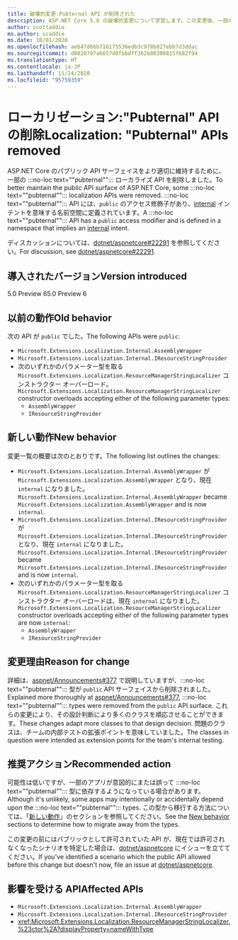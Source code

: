```yaml
---
title: 破壊的変更:Pubternal API が削除された
description: ASP.NET Core 5.0 の破壊的変更について学習します。この変更後、一部の Pubternal ローカライズ API が削除されました。
author: scottaddie
ms.author: scaddie
ms.date: 10/01/2020
ms.openlocfilehash: ae647d66b716175536edb3c978b027ebb7d3ddac
ms.sourcegitcommit: d8020797a6657d0fbbdff362b80300815f682f94
ms.translationtype: HT
ms.contentlocale: ja-JP
ms.lasthandoff: 11/24/2020
ms.locfileid: "95759359"
---
```

# <a name="localization-pubternal-apis-removed"></a><span data-ttu-id="1fe79-103">ローカリゼーション:"Pubternal" API の削除</span><span class="sxs-lookup"><span data-stu-id="1fe79-103">Localization: "Pubternal" APIs removed</span></span>

<span data-ttu-id="1fe79-104">ASP.NET Core のパブリック API サーフェイスをより適切に維持するために、一部の :::no-loc text="\"pubternal\""::: ローカライズ API を削除しました。</span><span class="sxs-lookup"><span data-stu-id="1fe79-104">To better maintain the public API surface of ASP.NET Core, some :::no-loc text="\"pubternal\""::: localization APIs were removed.</span></span> <span data-ttu-id="1fe79-105">:::no-loc text="\"pubternal\""::: API には、`public` のアクセス修飾子があり、[internal](../../../../csharp/language-reference/keywords/internal.md) インテントを意味する名前空間に定義されています。</span><span class="sxs-lookup"><span data-stu-id="1fe79-105">A :::no-loc text="\"pubternal\""::: API has a `public` access modifier and is defined in a namespace that implies an [internal](../../../../csharp/language-reference/keywords/internal.md) intent.</span></span>

<span data-ttu-id="1fe79-106">ディスカッションについては、[dotnet/aspnetcore#22291](https://github.com/dotnet/aspnetcore/issues/22291) を参照してください。</span><span class="sxs-lookup"><span data-stu-id="1fe79-106">For discussion, see [dotnet/aspnetcore#22291](https://github.com/dotnet/aspnetcore/issues/22291).</span></span>

## <a name="version-introduced"></a><span data-ttu-id="1fe79-107">導入されたバージョン</span><span class="sxs-lookup"><span data-stu-id="1fe79-107">Version introduced</span></span>

<span data-ttu-id="1fe79-108">5.0 Preview 6</span><span class="sxs-lookup"><span data-stu-id="1fe79-108">5.0 Preview 6</span></span>

## <a name="old-behavior"></a><span data-ttu-id="1fe79-109">以前の動作</span><span class="sxs-lookup"><span data-stu-id="1fe79-109">Old behavior</span></span>

<span data-ttu-id="1fe79-110">次の API が `public` でした。</span><span class="sxs-lookup"><span data-stu-id="1fe79-110">The following APIs were `public`:</span></span>

- `Microsoft.Extensions.Localization.Internal.AssemblyWrapper`
- `Microsoft.Extensions.Localization.Internal.IResourceStringProvider`
- <span data-ttu-id="1fe79-111">次のいずれかのパラメーター型を取る `Microsoft.Extensions.Localization.ResourceManagerStringLocalizer` コンストラクター オーバーロード。</span><span class="sxs-lookup"><span data-stu-id="1fe79-111">`Microsoft.Extensions.Localization.ResourceManagerStringLocalizer` constructor overloads accepting either of the following parameter types:</span></span>
  - `AssemblyWrapper`
  - `IResourceStringProvider`

## <a name="new-behavior"></a><span data-ttu-id="1fe79-112">新しい動作</span><span class="sxs-lookup"><span data-stu-id="1fe79-112">New behavior</span></span>

<span data-ttu-id="1fe79-113">変更一覧の概要は次のとおりです。</span><span class="sxs-lookup"><span data-stu-id="1fe79-113">The following list outlines the changes:</span></span>

- <span data-ttu-id="1fe79-114">`Microsoft.Extensions.Localization.Internal.AssemblyWrapper` が `Microsoft.Extensions.Localization.AssemblyWrapper` となり、現在 `internal` になりました。</span><span class="sxs-lookup"><span data-stu-id="1fe79-114">`Microsoft.Extensions.Localization.Internal.AssemblyWrapper` became `Microsoft.Extensions.Localization.AssemblyWrapper` and is now `internal`.</span></span>
- <span data-ttu-id="1fe79-115">`Microsoft.Extensions.Localization.Internal.IResourceStringProvider` が `Microsoft.Extensions.Localization.Internal.IResourceStringProvider` となり、現在 `internal` になりました。</span><span class="sxs-lookup"><span data-stu-id="1fe79-115">`Microsoft.Extensions.Localization.Internal.IResourceStringProvider` became `Microsoft.Extensions.Localization.Internal.IResourceStringProvider` and is now `internal`.</span></span>
- <span data-ttu-id="1fe79-116">次のいずれかのパラメーター型を取る `Microsoft.Extensions.Localization.ResourceManagerStringLocalizer` コンストラクター オーバーロードは、現在 `internal` になりました。</span><span class="sxs-lookup"><span data-stu-id="1fe79-116">`Microsoft.Extensions.Localization.ResourceManagerStringLocalizer` constructor overloads accepting either of the following parameter types are now `internal`:</span></span>
  - `AssemblyWrapper`
  - `IResourceStringProvider`

## <a name="reason-for-change"></a><span data-ttu-id="1fe79-117">変更理由</span><span class="sxs-lookup"><span data-stu-id="1fe79-117">Reason for change</span></span>

<span data-ttu-id="1fe79-118">詳細は、[aspnet/Announcements#377](https://github.com/aspnet/Announcements/issues/377#issue-473651882) で説明していますが、:::no-loc text="\"pubternal\""::: 型が `public` API サーフェイスから削除されました。</span><span class="sxs-lookup"><span data-stu-id="1fe79-118">Explained more thoroughly at [aspnet/Announcements#377](https://github.com/aspnet/Announcements/issues/377#issue-473651882), :::no-loc text="\"pubternal\""::: types were removed from the `public` API surface.</span></span> <span data-ttu-id="1fe79-119">これらの変更により、その設計判断により多くのクラスを順応させることができます。</span><span class="sxs-lookup"><span data-stu-id="1fe79-119">These changes adapt more classes to that design decision.</span></span> <span data-ttu-id="1fe79-120">問題のクラスは、チームの内部テストの拡張ポイントを意味していました。</span><span class="sxs-lookup"><span data-stu-id="1fe79-120">The classes in question were intended as extension points for the team's internal testing.</span></span>

## <a name="recommended-action"></a><span data-ttu-id="1fe79-121">推奨アクション</span><span class="sxs-lookup"><span data-stu-id="1fe79-121">Recommended action</span></span>

<span data-ttu-id="1fe79-122">可能性は低いですが、一部のアプリが意図的にまたは誤って :::no-loc text="\"pubternal\""::: 型に依存するようになっている場合があります。</span><span class="sxs-lookup"><span data-stu-id="1fe79-122">Although it's unlikely, some apps may intentionally or accidentally depend upon the :::no-loc text="\"pubternal\""::: types.</span></span> <span data-ttu-id="1fe79-123">この型から移行する方法については、「[新しい動作](#new-behavior)」のセクションを参照してください。</span><span class="sxs-lookup"><span data-stu-id="1fe79-123">See the [New behavior](#new-behavior) sections to determine how to migrate away from the types.</span></span>

<span data-ttu-id="1fe79-124">この変更の前にはパブリックとして許可されていた API が、現在では許可されなくなったシナリオを特定した場合は、[dotnet/aspnetcore](https://github.com/dotnet/aspnetcore/issues) にイシューを立ててください。</span><span class="sxs-lookup"><span data-stu-id="1fe79-124">If you've identified a scenario which the public API allowed before this change but doesn't now, file an issue at [dotnet/aspnetcore](https://github.com/dotnet/aspnetcore/issues).</span></span>

## <a name="affected-apis"></a><span data-ttu-id="1fe79-125">影響を受ける API</span><span class="sxs-lookup"><span data-stu-id="1fe79-125">Affected APIs</span></span>

- `Microsoft.Extensions.Localization.Internal.AssemblyWrapper`
- `Microsoft.Extensions.Localization.Internal.IResourceStringProvider`
- <xref:Microsoft.Extensions.Localization.ResourceManagerStringLocalizer.%23ctor%2A?displayProperty=nameWithType>

<!--

### Category

ASP.NET Core

### Affected APIs

- `T:Microsoft.Extensions.Localization.Internal.AssemblyWrapper`
- `T:Microsoft.Extensions.Localization.Internal.IResourceStringProvider`
- `Overload:Microsoft.Extensions.Localization.ResourceManagerStringLocalizer.#ctor`

-->
